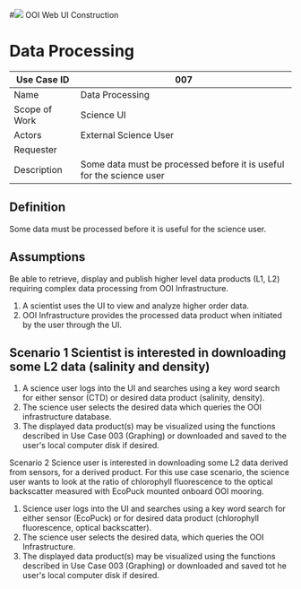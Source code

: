 #![](http://www.rpsgroup.com/images/2012-specific/RPSlogo.aspx) OOI Web UI Construction 
# Data Processing

| Use Case ID | 007 |
| --- | --- |
| Name | Data Processing |
| Scope of Work | Science UI |
| Actors | External Science User |
| Requester |  |
| Description | Some data must be processed before it is useful for the science user |

## Definition
Some data must be processed before it is useful for the science user.  

## Assumptions
Be able to retrieve, display and publish higher level data products (L1, L2) requiring complex data processing from OOI Infrastructure.

1. A scientist uses the UI to view and analyze higher order data.
2. OOI Infrastructure provides the processed data product when initiated by the user through the UI.

## Scenario 1 Scientist is interested in downloading some L2 data (salinity and density)
1. A science user logs into the UI and searches using a key word search for either sensor (CTD) or desired data product (salinity, density).
2. The science user selects the desired data which queries the OOI infrastructure database.
3. The displayed data product(s) may be visualized using the functions described in Use Case 003 (Graphing) or downloaded and saved to the user's local computer disk if desired.

Scenario 2 Science user is interested in downloading some L2 data derived from sensors, for a derived product. For this use case scenario, the science user wants to look at the ratio of chlorophyll fluorescence to the optical backscatter measured with EcoPuck mounted onboard OOI mooring. 
1. Science user logs into the UI and searches using a key word search for either sensor (EcoPuck) or for desired data product (chlorophyll fluorescence, optical backscatter).
2. The science user selects the desired data, which queries the OOI Infrastructure.
3. The displayed data product(s) may be visualized using the functions described in Use Case 003 (Graphing) or downloaded and saved tot he user's local computer disk if desired.



